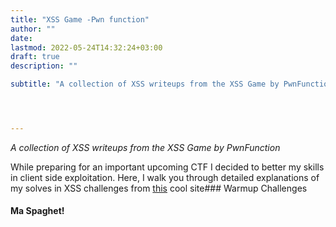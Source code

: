 ```yaml
---
title: "XSS Game -Pwn function"
author: ""
date: 
lastmod: 2022-05-24T14:32:24+03:00
draft: true
description: ""

subtitle: "A collection of XSS writeups from the XSS Game by PwnFunction"




---
```


_A collection of XSS writeups from the XSS Game by PwnFunction_

While preparing for an important upcoming CTF I decided to better my skills in client side exploitation. Here, I walk you through detailed explanations of my solves in XSS challenges from [this](https://xss.pwnfunction.com/) cool site### Warmup Challenges

#### Ma Spaghet!
